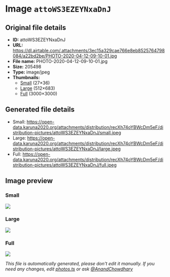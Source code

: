 # Image `attoWS3EZEYNxaDnJ`

## Original file details

- **ID:** attoWS3EZEYNxaDnJ
- **URL:** https://dl.airtable.com/.attachments/3ec15a329cae766e8eb8525764798084/a22bd2be/PHOTO-2020-04-12-09-10-01.jpg
- **File name:** PHOTO-2020-04-12-09-10-01.jpg
- **Size:** 205498
- **Type:** image/jpeg
- **Thumbnails:**
  - [Small](https://dl.airtable.com/.attachmentThumbnails/e46da61f787b07b6fd351e12bbff555b/75d809e7) (27×36)
  - [Large](https://dl.airtable.com/.attachmentThumbnails/edde3a8f0394dfef8087cea2d87f4345/af8ba7df) (512×683)
  - [Full](https://dl.airtable.com/.attachmentThumbnails/4a53d75dccda31c01986aec1dab8c404/96e33f22) (3000×3000)

## Generated file details

- Small: https://open-data.karuna2020.org/attachments/distribution/recXh74oYBWcDm5eF/distribution-pictures/attoWS3EZEYNxaDnJ/small.jpeg
- Large: https://open-data.karuna2020.org/attachments/distribution/recXh74oYBWcDm5eF/distribution-pictures/attoWS3EZEYNxaDnJ/large.jpeg
- Full: https://open-data.karuna2020.org/attachments/distribution/recXh74oYBWcDm5eF/distribution-pictures/attoWS3EZEYNxaDnJ/full.jpeg

## Image preview

### Small

![](https://open-data.karuna2020.org/attachments/distribution/recXh74oYBWcDm5eF/distribution-pictures/attoWS3EZEYNxaDnJ/small.jpeg)

### Large

![](https://open-data.karuna2020.org/attachments/distribution/recXh74oYBWcDm5eF/distribution-pictures/attoWS3EZEYNxaDnJ/large.jpeg)

### Full

![](https://open-data.karuna2020.org/attachments/distribution/recXh74oYBWcDm5eF/distribution-pictures/attoWS3EZEYNxaDnJ/full.jpeg)

_This file is automatically generated, please don't edit it manually. If you need any changes, edit [photos.ts](/photos.ts) or ask [@AnandChowdhary](https://github.com/AnandChowdhary)_

